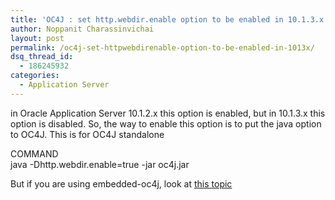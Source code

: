```yaml
---
title: 'OC4J : set http.webdir.enable option to be enabled in 10.1.3.x'
author: Noppanit Charassinvichai
layout: post
permalink: /oc4j-set-httpwebdirenable-option-to-be-enabled-in-1013x/
dsq_thread_id:
  - 186245932
categories:
  - Application Server
---
```

in Oracle Application Server 10.1.2.x this option is enabled, but in 10.1.3.x this option is disabled. So, the way to enable this option is to put the java option to OC4J. This is for OC4J standalone

<div class="codetop">
  COMMAND
</div>

<div class="codemain">
  java -Dhttp.webdir.enable=true -jar oc4j.jar
</div>

But if you are using embedded-oc4j, look at <a href="http://www.noppanit.com/?p=142" target="_blank">this topic</a>